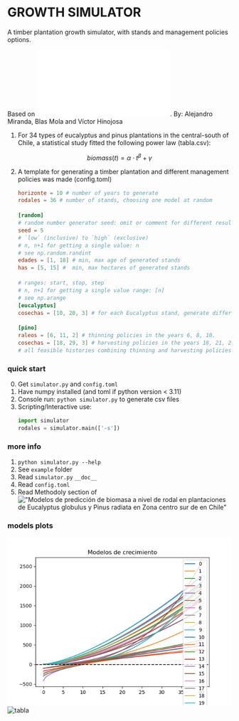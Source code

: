 # GROWTH SIMULATOR

A timber plantation growth simulator, with stands and management policies options.

Based on !["Modelos de predicción de biomasa a nivel de rodal en plantaciones de Eucalyptus globulus y Pinus radiata en Zona centro sur de en Chile"](Modelos%20de%20predicción%20de%20biomasa%20a%20nivel%20de%20rodal%20en%20plantaciones%20de%20Eucalyptus%20globulus%20en%20Chile.pdf). By: Alejandro Miranda, Blas Mola and Víctor Hinojosa

1. For 34 types of eucalyptus and pinus plantations in the central-south of Chile, a statistical study fitted the following power law (tabla.csv):
   
$$
biomass(t) = \alpha \cdot t^\beta + \gamma
$$

2. A template for generating a timber plantation and different management policies was made (config.toml)
    ```toml
    horizonte = 10 # number of years to generate
    rodales = 36 # number of stands, choosing one model at random

    [random]
    # random number generator seed: omit or comment for different results each run
    seed = 5
    # `low` (inclusive) to `high` (exclusive)
    # n, n+1 for getting a single value: n
    # see np.random.randint
    edades = [1, 18] # min, max age of generated stands
    has = [5, 15] #  min, max hectares of generated stands

    # ranges: start, stop, step
    # n, n+1 for getting a single value range: [n]
    # see np.arange
    [eucalyptus]
    cosechas = [10, 20, 3] # for each Eucalyptus stand, generate different biomass histories harvesting in the year 10, 13, 16 and 19 (4 histories) 
    
    [pino]
    raleos = [6, 11, 2] # thinning policies in the years 6, 8, 10.
    cosechas = [18, 29, 3] # harvesting policies in the years 18, 21, 24, ... (every 3 years)
    # all feasible histories combining thinning and harvesting policies will be generated
    ```


### quick start

0. Get `simulator.py` and `config.toml`
1. Have numpy installed (and toml if python version < 3.11)
2. Console run: `python simulator.py` to generate csv files
3. Scripting/Interactive use:
    ```python
    import simulator
    rodales = simulator.main(['-s'])
    ```

### more info

1. `python simulator.py --help`
2. See `example` folder
3. Read `simulator.py` `__doc__`
4. Read `config.toml`
5. Read Methodoly section of !["Modelos de predicción de biomasa a nivel de rodal en plantaciones de Eucalyptus globulus y Pinus radiata en Zona centro sur de en Chile"]('Modelos%20de%20predicción%20de%20biomasa%20a%20nivel%20de%20rodal%20en%20plantaciones%20de%20Eucalyptus%20globulus%20en%20Chile.pdf')

### models plots

![models](models.png)
![tabla](tabla.png)
